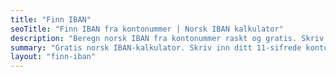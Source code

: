 ```yaml
---
title: "Finn IBAN"
seoTitle: "Finn IBAN fra kontonummer | Norsk IBAN kalkulator"
description: "Beregn norsk IBAN fra kontonummer raskt og gratis. Skriv inn 11-sifret kontonummer og få korrekt IBAN-format for norske banker umiddelbart."
summary: "Gratis norsk IBAN-kalkulator. Skriv inn ditt 11-sifrede kontonummer og få korrekt IBAN umiddelbart."
layout: "finn-iban"
---
```

